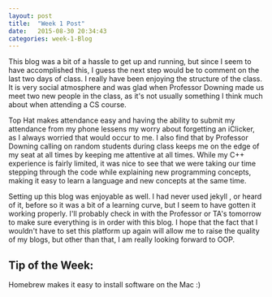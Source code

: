 ```yaml
---
layout: post
title:  "Week 1 Post"
date:   2015-08-30 20:34:43
categories: week-1-Blog
---
```



This blog was a bit of a hassle to get up and running, but since I seem to have accomplished this, I guess the next step would be to
comment on the last two days of class. I really have been enjoying the structure of the class. It is very social atmosphere and was glad when Professor Downing made us meet two new people in the class, as it's not usually something I think much about when attending a CS course.

Top Hat makes attendance easy and having the ability to submit my attendance from my phone lessens my worry about forgetting an iClicker, as I always worried that would occur to me. I also find that by Professor Downing calling on random students during class keeps me on the edge of my
seat at all times by keeping me attentive at all times. While my C++ experience is fairly limited, it was nice to see that we were taking our time
stepping through the code while explaining new programming concepts, making it easy to learn a language and new concepts at the same time.

Setting up this blog was enjoyable as well. I had never used jekyll , or heard of it,  before so it was a bit of a learning curve, but I seem to have gotten it working properly. I'll probably check in with the Professor or TA's tomorrow to make sure everything is in order with this blog. I hope that the fact that I wouldn't have to set this platform up again will allow me to raise the quality of my blogs, but other than that, I am really looking forward to OOP.

<h2>Tip of the Week: </h2>
Homebrew makes it easy to install software on the Mac :)
